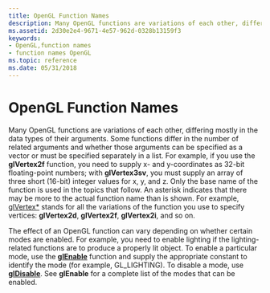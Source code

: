```yaml
---
title: OpenGL Function Names
description: Many OpenGL functions are variations of each other, differing mostly in the data types of their arguments.
ms.assetid: 2d30e2e4-9671-4e57-962d-0328b13159f3
keywords:
- OpenGL,function names
- function names OpenGL
ms.topic: reference
ms.date: 05/31/2018
---
```


# OpenGL Function Names

Many OpenGL functions are variations of each other, differing mostly in the data types of their arguments. Some functions differ in the number of related arguments and whether those arguments can be specified as a vector or must be specified separately in a list. For example, if you use the **glVertex2f** function, you need to supply x- and y-coordinates as 32-bit floating-point numbers; with **glVertex3sv**, you must supply an array of three short (16-bit) integer values for x, y, and z. Only the base name of the function is used in the topics that follow. An asterisk indicates that there may be more to the actual function name than is shown. For example, [glVertex\*](glvertex-functions.md) stands for all the variations of the function you use to specify vertices: **glVertex2d**, **glVertex2f**, **glVertex2i**, and so on.

The effect of an OpenGL function can vary depending on whether certain modes are enabled. For example, you need to enable lighting if the lighting-related functions are to produce a properly lit object. To enable a particular mode, use the [**glEnable**](glenable.md) function and supply the appropriate constant to identify the mode (for example, GL\_LIGHTING). To disable a mode, use [**glDisable**](gldisable.md). See **glEnable** for a complete list of the modes that can be enabled.

 

 





